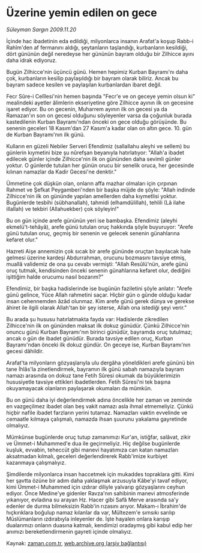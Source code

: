 # Üzerine yemin edilen on gece

*Süleyman Sargın 2009.11.20*

<tr><td class="metin" colspan="2" style="padding-top: 20px; padding-left: 5px; ">İçinde hac ibadetinin eda edildiği, milyonlarca insanın Arafat'a koşup Rabb-i Rahîm'den af fermanını aldığı, şeytanların taşlandığı, kurbanların kesildiği, dört gününün değil neredeyse her gününün bayram olduğu bir Zilhicce ayını daha idrak ediyoruz.</td></tr><tr><td class="metin" colspan="2" style="padding-top: 20px; padding-left: 5px; "><p>Bugün Zilhicce'nin üçüncü günü. Hemen hepimiz Kurban Bayramı'nı daha çok, kurbanların kesilip paylaşıldığı bir bayram olarak biliriz. Ancak bu bayram sadece kesilen ve paylaşılan kurbanlardan ibaret değil.
<p>Fecr Sûre-i Celîlesi'nin hemen başında "Fecr'e ve on geceye yemin olsun ki" mealindeki ayetler âlimlerin ekseriyetine göre Zilhicce ayının ilk on gecesine işaret ediyor. Bu on gecenin, Muharrem ayının ilk on gecesi ya da Ramazan'ın son on gecesi olduğunu söyleyenler varsa da çoğunluk burada kastedilenin Kurban Bayramı'ndan önceki on gece olduğu görüşünde. Bu senenin geceleri 18 Kasım'dan 27 Kasım'a kadar olan on altın gece. 10. gün de Kurban Bayramı'nın ilk günü.
<p>Kulların en güzeli Nebiler Serveri Efendimiz (sallallahu aleyhi ve sellem) bu günlerin kıymetini bize şu nûrefşan beyanıyla hatırlatıyor: "Allah'a ibadet edilecek günler içinde Zilhicce'nin ilk on gününden daha sevimli günler yoktur. O günlerde tutulan her günün orucu bir senelik oruca, her gecesinde kılınan namazlar da Kadir Gecesi'ne denktir."
<p>Ümmetine çok düşkün olan, onların affa mazhar olmaları için çırpınan Rahmet ve Şefkat Peygamberi'nden bir başka müjde de şöyle: "Allah indinde Zilhicce'nin ilk on gününde yapılan amellerden daha kıymetlisi yoktur. Bugünlerde tesbihi (sübhanallah), tahmidi (elhamdülillah), tehlili (Lâ ilahe illallah) ve tekbiri (Allahuekber) çok söyleyin!"
<p>Bu on gün içinde arefe gününün yeri ise bambaşka. Efendimiz (aleyhi ekmelü't-tehâyâ), arefe günü tutulan oruç hakkında şöyle buyuruyor: "Arefe günü tutulan oruç, geçmiş bir senenin ve gelecek senenin günahlarına kefaret olur."
<p>Hazreti Aişe annemizin çok sıcak bir arefe gününde oruçtan bayılacak hale gelmesi üzerine kardeşi Abdurrahman, orucunu bozmasını tavsiye etmiş, muallâ validemiz de ona şu cevabı vermişti: "Allah Resûlü'nün, arefe günü oruç tutmak, kendisinden önceki senenin günahlarına kefaret olur, dediğini işittiğim halde orucumu nasıl bozarım?"
<p>Efendimiz, bir başka hadislerinde ise bugünün faziletini şöyle anlatır: "Arefe günü gelince, Yüce Allah rahmetini saçar. Hiçbir gün o günde olduğu kadar insan cehennemden âzâd olunmaz. Kim arefe günü gerek dünya ve gerekse âhiret ile ilgili olarak Allah'tan bir şey isterse, Allah ona istediği şeyi verir."
<p>Bu arada şu hususu hatırlatmakta fayda var: Hadislerde zikredilen Zilhicce'nin ilk on gününden maksat ilk dokuz günüdür. Çünkü Zilhicce'nin onuncu günü Kurban Bayramı'nın birinci günüdür, bayramda oruç tutulmaz; ancak o gün de ibadet günüdür. Burada tavsiye edilen oruç, Kurban Bayramı'ndan önceki ilk dokuz gündür. On geceye ise, Kurban Bayramı'nın gecesi dâhildir.
<p>Arafat'ta milyonların gözyaşlarıyla ulu dergâha yöneldikleri arefe gününü bin tane İhlâs'la zinetlendirmek, bayramın ilk günü sabah namazıyla bayram namazı arasında on dokuz tane Fetih Sûresi okumak da büyüklerimizin hususiyetle tavsiye ettikleri ibadetlerden. Fetih Sûresi'ni tek başına okuyamayacak olanların paylaşarak okumaları da mümkün.
<p>Bu on günü daha iyi değerlendirmek adına öncelikle her zaman ve zeminde en vazgeçilmez ibadet olan beş vakit namazı asla ihmal etmemeliyiz. Çünkü hiçbir nafile ibadet farzların yerini tutamaz. Namazları vaktin evvelinde ve cemaatle kılmaya çalışmalı, namazda ihsan şuurunu yakalama gayretinde olmalıyız.
<p>Mümkünse bugünlerde oruç tutup zamanımızı Kur'an, istiğfar, salâvat, zikir ve Ümmet-i Muhammed'e dua ile geçirmeliyiz. Hiç değilse bugünlerde kuşluk, evvabin, teheccüt gibi manevi hayatımıza can katan namazları aksatmadan kılmalı, geceleri değerlendirerek Rabb'imize kurbiyet kazanmaya çalışmalıyız.
<p>Şimdilerde milyonlarca insan haccetmek için mukaddes topraklara gitti. Kimi her şavtta özüne bir adım daha yaklaşmak arzusuyla Kâbe'yi tavaf ediyor, kimi Ümmet-i Muhammed için ızdırar diliyle yalvarıp gözyaşlarını ceyhun ediyor. Önce Medine'ye gidenler Ravza'nın sahibinin manevi atmosferinde yıkanıyor, evladına su arayan Hz. Hacer gibi Safâ Merve arasında sa'y edenler de durma bilmeksizin Rabb'in rızasını arıyor. Makam-ı İbrahim'de hıçkırıklara boğulup namaz kılanlar da var, Mültezem'e sımsıkı sarılıp Müslümanların ızdırabıyla inleyenler de. İşte hayalen onlara karışıp dualarımızı onların duasına katmalı, kendimizi oradaymış gibi kabul edip her anımızı bereketlendirmenin gayreti içinde olmalıyız.<br/></p></p></p></p></p></p></p></p></p></p></p></p></td></tr>

Kaynak: [zaman.com.tr](http://zaman.com.tr/yazar.do?yazino=917789), [web.archive.org (arşiv bağlantısı)](http://web.archive.org/web/20100107020903/http://zaman.com.tr:80/yazar.do?yazino=917789)
